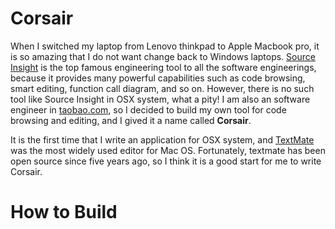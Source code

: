 # Corsair

When I switched my laptop from Lenovo thinkpad to Apple Macbook pro, it is so amazing that I do not want change back to Windows laptops. [Source Insight](http://www.sourceinsight.com) is the top famous engineering tool to all the software engineerings, because it provides many powerful capabilities such as code browsing, smart editing, function call diagram, and so on. However, there is no such tool like Source Insight in OSX system, what a pity! I am also an software engineer in [taobao.com](https://www.taobao.com), so I decided to build my own tool for code browsing and editing, and I gived it a name called **Corsair**.

  It is the first time that I write an application for OSX system, and [TextMate](https://github.com/textmate/textmate) was the most widely used editor for Mac OS. Fortunately, textmate has been open source since five years ago, so I think it is a good start for me to write Corsair.

# How to Build